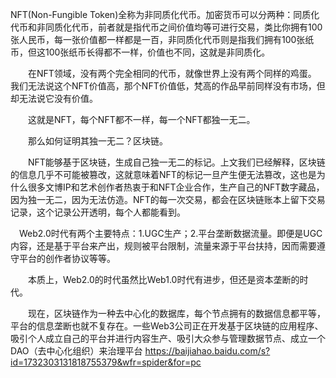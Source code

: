 NFT(Non-Fungible Token)全称为非同质化代币。加密货币可以分两种：同质化代币和非同质化代币，前者就是指代币之间价值均等可进行交易，类比你拥有100张人民币，每一张价值都一样都是一百，非同质化代币则是指我们拥有100张纸币，但这100张纸币长得都不一样，价值也不同，这就是非同质化。

　　在NFT领域，没有两个完全相同的代币，就像世界上没有两个同样的鸡蛋。 我们无法说这个NFT价值高，那个NFT价值低，梵高的作品早前同样没有市场，但却无法说它没有价值。

　　这就是NFT，每个NFT都不一样，每一个NFT都独一无二。

　　那么如何证明其独一无二？区块链。

　　NFT能够基于区块链，生成自己独一无二的标记。上文我们已经解释，区块链的信息几乎不可能被篡改，这就意味着NFT的标记一旦产生便无法篡改，这也是为什么很多文博IP和艺术创作者热衷于和NFT企业合作，生产自己的NFT数字藏品，因为独一无二，因为无法仿造。NFT的每一次交易，都会在区块链账本上留下交易记录，这个记录公开透明，每个人都能看到。


　Web2.0时代有两个主要特点：1.UGC生产；2.平台垄断数据流量。即便是UGC内容，还是基于平台来产出，规则被平台限制，流量来源于平台扶持，因而需要遵守平台的创作者协议等等。

　　本质上，Web2.0的时代虽然比Web1.0时代有进步，但还是资本垄断的时代。

　　现在，区块链作为一种去中心化的数据库，每个节点拥有的数据信息都平等，平台的信息垄断也就不复存在。一些Web3公司正在开发基于区块链的应用程序、吸引个人成立自己的平台并进行内容生产、吸引大众参与管理数据节点、成立一个DAO（去中心化组织）来治理平台
https://baijiahao.baidu.com/s?id=1732303131818755379&wfr=spider&for=pc